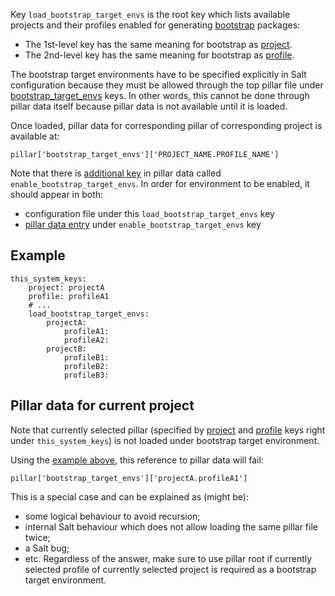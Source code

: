 
Key `load_bootstrap_target_envs` is the root key which lists available
projects and their profiles enabled for generating
[bootstrap][1] packages:
* The 1st-level key has the same meaning for bootstrap as [project][2].
* The 2nd-level key has the same meaning for bootstrap as [profile][3].

The bootstrap target environments have to be specified explicitly in Salt
configuration because they must be allowed through the top pillar file under
[bootstrap_target_envs][5] keys. In other words, this cannot be done through
pillar data itself because pillar data is not available until it is loaded.

Once loaded, pillar data for corresponding pillar of corresponding project
is available at:
```
pillar['bootstrap_target_envs']['PROJECT_NAME.PROFILE_NAME']
```

Note that there is [additional key][6] in pillar data
called `enable_bootstrap_target_envs`.
In order for environment to be enabled, it should appear in both:
* configuration file under this `load_bootstrap_target_envs` key
* [pillar data entry][6] under `enable_bootstrap_target_envs` key

## Example ##

```
this_system_keys:
    project: projectA
    profile: profileA1
    # ...
    load_bootstrap_target_envs:
        projectA:
            profileA1:
            profileA2:
        projectB:
            profileB1:
            profileB2:
            profileB3:
```

## Pillar data for current project ##

Note that currently selected pillar (specified by [project][2] and
[profile][3] keys right under `this_system_keys`) is not loaded
under bootstrap target environment.

Using the [example above][4], this reference to pillar data will fail:
```
pillar['bootstrap_target_envs']['projectA.profileA1']
```

This is a special case and can be explained as (might be):
* some logical behaviour to avoid recursion;
* internal Salt behaviour which does not allow
  loading the same pillar file twice;
* a Salt bug;
* etc.
Regardless of the answer, make sure to use pillar root if currently selected
profile of currently selected project is required as a bootstrap target
environment.


[1]: docs/bootstrap.md
[2]: docs/configs/common/this_system_keys/project/readme.md
[3]: docs/configs/common/this_system_keys/profile/readme.md
[4]: #example
[5]: docs/pillars/bootstrap/bootstrap_target_envs/readme.md
[6]: docs/pillars/bootstrap/system_features/bootstrap_configuration/enable_bootstrap_target_envs/readme.md

